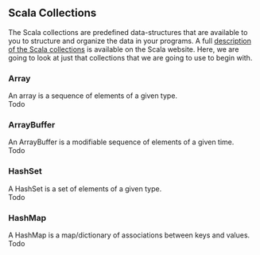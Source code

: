 ## Scala Collections

The Scala collections are predefined data-structures that are available to you to structure and organize the data in your programs. A full [description of the Scala collections](https://docs.scala-lang.org/overviews/collections/overview.html) is available on the Scala website. Here, we are going to look at just that collections that we are going to use to begin with.

### Array
An array is a sequence of elements of a given type.  
Todo

### ArrayBuffer
An ArrayBuffer is a modifiable sequence of elements of a given time.  
Todo

### HashSet
A HashSet is a set of elements of a given type.  
Todo

### HashMap
A HashMap is a map/dictionary of associations between keys and values.  
Todo
